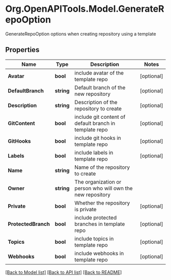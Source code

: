 # Org.OpenAPITools.Model.GenerateRepoOption
GenerateRepoOption options when creating repository using a template

## Properties

Name | Type | Description | Notes
------------ | ------------- | ------------- | -------------
**Avatar** | **bool** | include avatar of the template repo | [optional] 
**DefaultBranch** | **string** | Default branch of the new repository | [optional] 
**Description** | **string** | Description of the repository to create | [optional] 
**GitContent** | **bool** | include git content of default branch in template repo | [optional] 
**GitHooks** | **bool** | include git hooks in template repo | [optional] 
**Labels** | **bool** | include labels in template repo | [optional] 
**Name** | **string** | Name of the repository to create | 
**Owner** | **string** | The organization or person who will own the new repository | 
**Private** | **bool** | Whether the repository is private | [optional] 
**ProtectedBranch** | **bool** | include protected branches in template repo | [optional] 
**Topics** | **bool** | include topics in template repo | [optional] 
**Webhooks** | **bool** | include webhooks in template repo | [optional] 

[[Back to Model list]](../README.md#documentation-for-models) [[Back to API list]](../README.md#documentation-for-api-endpoints) [[Back to README]](../README.md)

